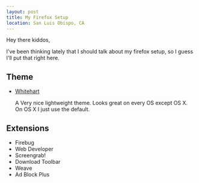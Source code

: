 ```yaml
---
layout: post
title: My Firefox Setup
location: San Luis Obispo, CA
---
```


Hey there kiddos,

I've been thinking lately that I should talk about my firefox setup, so I guess I'll put that right here.

## Theme

 * [Whitehart](https://addons.mozilla.org/en-US/firefox/addon/364)

     A Very nice lightweight theme. Looks great on every OS except OS X. On OS
     X I just use the default. 

## Extensions

 * Firebug
 * Web Developer
 * Screengrab!
 * Download Toolbar
 * Weave
 * Ad Block Plus

